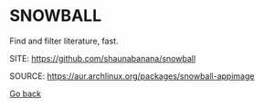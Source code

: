 # SNOWBALL

 Find and filter literature, fast.

 SITE: https://github.com/shaunabanana/snowball

 SOURCE: https://aur.archlinux.org/packages/snowball-appimage

 [Go back](https://portable-linux-apps.github.io/apps.html)

